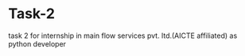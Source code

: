 # Task-2
task 2 for internship in main flow services pvt. ltd.(AICTE affiliated) as python developer
